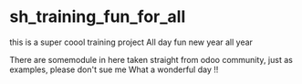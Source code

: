 # sh_training_fun_for_all
this is a super coool training project All day fun  new year all year

There are somemodule in here taken straight from odoo community, just as examples, please don't sue me
What a wonderful day !!

